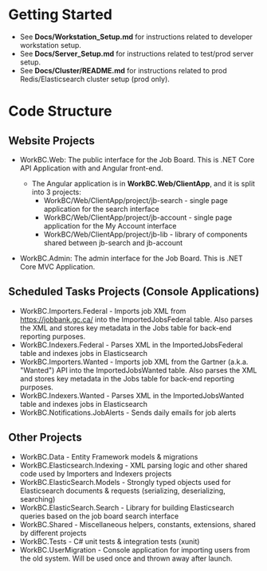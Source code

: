 # Getting Started

* See __Docs/Workstation_Setup.md__ for instructions related to developer workstation setup. 
* See __Docs/Server_Setup.md__ for instructions related to test/prod server setup. 
* See __Docs/Cluster/README.md__ for instructions related to prod Redis/Elasticsearch cluster setup (prod only).

# Code Structure

## Website Projects

* WorkBC.Web:  The public interface for the Job Board.  This is .NET Core API Application with and Angular front-end.
    * The Angular application is in __WorkBC.Web/ClientApp__, and it is split into 3 projects:
        * WorkBC/Web/ClientApp/project/jb-search - single page application for the search interface
        * WorkBC/Web/ClientApp/project/jb-account - single page application for the My Account interface
        * WorkBC/Web/ClientApp/project/jb-lib - library of components shared between jb-search and jb-account

* WorkBC.Admin:  The admin interface for the Job Board.  This is .NET Core MVC Application.

## Scheduled Tasks Projects (Console Applications)

* WorkBC.Importers.Federal - Imports job XML from https://jobbank.gc.ca/ into the ImportedJobsFederal table. Also parses the XML and stores key metadata in the Jobs table for back-end reporting purposes.
* WorkBC.Indexers.Federal - Parses XML in the ImportedJobsFederal table and indexes jobs in Elasticsearch
* WorkBC.Importers.Wanted - Imports job XML from the Gartner (a.k.a. "Wanted") API into the ImportedJobsWanted table. Also parses the XML and stores key metadata in the Jobs table for back-end reporting purposes.
* WorkBC.Indexers.Wanted - Parses XML in the ImportedJobsWanted table and indexes jobs in Elasticsearch
* WorkBC.Notifications.JobAlerts - Sends daily emails for job alerts

## Other Projects 

* WorkBC.Data - Entity Framework models & migrations
* WorkBC.Elasticsearch.Indexing - XML parsing logic and other shared code used by Importers and Indexers projects
* WorkBC.ElasticSearch.Models - Strongly typed objects used for Elasticsearch documents & requests (serializing, deserializing, searching)
* WorkBC.ElasticSearch.Search - Library for building Elasticsearch queries based on the job board search interface
* WorkBC.Shared - Miscellaneous helpers, constants, extensions, shared by different projects 
* WorkBC.Tests - C# unit tests & integration tests (xunit)
* WorkBC.UserMigration - Console application for importing users from the old system. Will be used once and thrown away after launch. 
